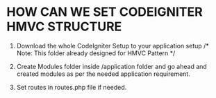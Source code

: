 # HOW CAN WE SET CODEIGNITER HMVC STRUCTURE


1. Download the whole CodeIgniter Setup to your application setup
   /* Note: This folder already designed for HMVC Pattern */

2. Create Modules folder inside /application folder and go ahead and created modules as per the needed application requirement.

3. Set routes in routes.php file if needed.
